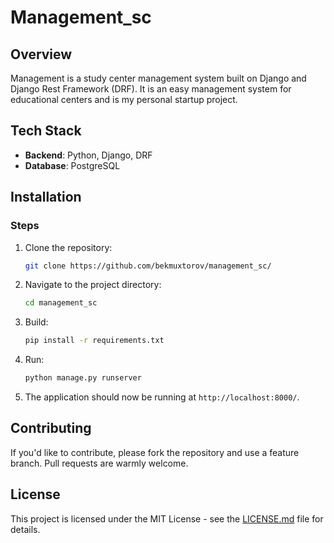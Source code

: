 
# Management_sc

## Overview

Management is a study center management system built on Django and Django Rest Framework (DRF). It is an easy management system for educational centers and is my personal startup project.

## Tech Stack

- **Backend**: Python, Django, DRF
- **Database**: PostgreSQL

## Installation

### Steps

1. Clone the repository:
    ```bash
   git clone https://github.com/bekmuxtorov/management_sc/
    ```

2. Navigate to the project directory:
    ```bash
    cd management_sc
    ```

3. Build:
    ```bash
    pip install -r requirements.txt
    ```

4. Run:
    ```bash
    python manage.py runserver
    ```

5. The application should now be running at `http://localhost:8000/`.


## Contributing

If you'd like to contribute, please fork the repository and use a feature branch. Pull requests are warmly welcome.

## License

This project is licensed under the MIT License - see the [LICENSE.md](LICENSE) file for details.

